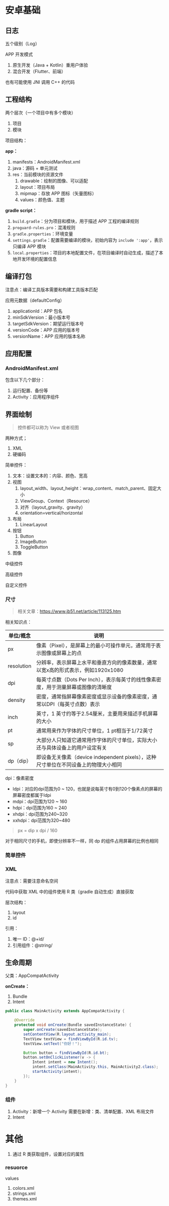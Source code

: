 # 安卓基础



## 日志

五个级别（Log）



APP 开发模式

1. 原生开发（Java + Kotlin）重用户体验
2. 混合开发（Flutter、前端）

也有可能使用 JNI 调用 C++ 的代码







## 工程结构

两个层次（一个项目中有多个模块）

1. 项目
2. 模块

项目结构：

**app：**

1. manifests：AndroidManifest.xml
2. java：源码 + 单元测试
3. res：当前模块的资源文件
   1. drawable：绘制的图像、可以适配
   2. layout：项目布局
   3. mipmap：存放 APP 图标（矢量图标）
   4. values：颜色值、主题

**gradle script：**

1. `build.gradle`：分为项目和模块，用于描述 APP 工程的编译规则
2. `proguard-rules.pro`：混淆规则
3. `gradle.properties`：环境变量
4. `settings.gradle`：配置需要编译的模块，初始内容为 `include ':app'`，表示只编译 APP 模块
5. `local.properties`：项目的本地配置文件，在项目编译时自动生成，描述了本地开发环境的配置信息





## 编译打包

注意点：编译工具版本需要和构建工具版本匹配

应用元数据（defaultConfig）

1. applicationId：APP 包名
2. minSdkVersion：最小版本号
3. targetSdkVersion：期望运行版本号
4. versionCode：APP 应用的版本号
5. versionName：APP 应用的版本名称





## 应用配置

### AndroidManifest.xml

包含以下几个部分：

1. 运行配置、备份等
2. Activity：应用程序组件



## 界面绘制

> 控件都可以称为 View 或者视图

两种方式；

1. XML
2. 硬编码

简单控件：

1. 文本：设置文本的：内容、颜色、宽高
2. 视图
   1. layout_width、layout_height：wrap_content、match_parent、固定大小
   2. ViewGroup、Context（Resource）
   3. 对齐（layout_gravity、gravity）
   4. orientation=vertical/horizontal
3. 布局
   1. LinearLayout
4. 按钮
   1. Button
   2. ImageButton
   3. ToggleButton
5. 图像

中级控件

高级控件

自定义控件



### 尺寸

> 相关文章：https://www.jb51.net/article/113125.htm

相关知识点：

| 单位/概念  | 说明                                                         |
| ---------- | ------------------------------------------------------------ |
| px         | 像素（Pixel），是屏幕上的最小可操作单元，通常用于表示图像或屏幕上的点 |
| resolution | 分辨率，表示屏幕上水平和垂直方向的像素数量，通常以宽x高的形式表示，例如1920x1080 |
| dpi        | 每英寸点数（Dots Per Inch），表示每英寸的线性像素密度，用于测量屏幕或图像的清晰度 |
| density    | 密度，通常指屏幕像素密度或显示设备的像素密度，通常以DPI（每英寸点数）表示 |
| inch       | 英寸，1 英寸约等于2.54厘米，主要用来描述手机屏幕的大小       |
| pt         | 通常用来作为字体的尺寸单位，1 pt相当于1/72英寸               |
| sp         | 大部分人只知道它通常用作字体的尺寸单位，实际大小还与具体设备上的用户设定有关 |
| dp（dip）  | 即设备无关像素（device independent pixels），这种尺寸单位在不同设备上的物理大小相同 |

dpi：像素密度

- ldpi：对应的dpi范围为0 ~ 120，也就是说每英寸有0到120个像素点的屏幕的屏幕密度都属于ldpi
- mdpi：dpi范围为120 ~ 160
- hdpi：dpi范围为160 ~ 240
- xhdpi：dpi范围为240~320
- xxhdpi：dpi范围为320~480

> px = dip x dpi / 160

对于相同尺寸的手机，即使分辨率不一样，同 dp 的组件占用屏幕的比例也相同





### 简单控件

### XML

注意点：需要注意命名空间

代码中获取 XML 中的组件使用 R 类（gradle 自动生成）直接获取

层次结构：

1. layout
2. id

引用：

1. 唯一 ID：@+id/
2. 引用组件：@string/





## 生命周期

父类：AppCompatActivity

**onCreate：**

1. Bundle
2. Intent

```java
public class MainActivity extends AppCompatActivity {

    @Override
    protected void onCreate(Bundle savedInstanceState) {
        super.onCreate(savedInstanceState);
        setContentView(R.layout.activity_main);
        TextView textView = findViewById(R.id.tv);
        textView.setText("你好！");

        Button button = findViewById(R.id.bt);
        button.setOnClickListener(v -> {
            Intent intent = new Intent();
            intent.setClass(MainActivity.this, MainActivity2.class);
            startActivity(intent);
        });
    }
}
```



### 组件

1. Activity：新增一个 Activity 需要在新增：类、清单配置、XML 布局文件
2. Intent





# 其他

1. 通过 R 类获取组件，设置对应的属性

### resuorce

values

1. colors.xml
2. strings.xml
3. themes.xml